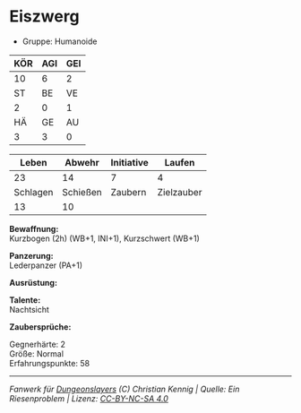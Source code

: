 # Eiszwerg  
- Gruppe: Humanoide  

| KÖR | AGI | GEI |  
| --- | --- | --- |  
| 10  | 6   | 2   |
| ST  | BE  | VE  |  
| 2   | 0   | 1   |
| HÄ  | GE  | AU  |  
| 3   | 3   | 0   |


| Leben    | Abwehr   | Initiative | Laufen     |
| -------- | -------- | ---------- | ---------- |
| 23       | 14       | 7          | 4          |
| Schlagen | Schießen | Zaubern    | Zielzauber |
| 13       | 10       |            |            |

**Bewaffnung:**  
Kurzbogen (2h) (WB+1, INI+1), Kurzschwert (WB+1)

**Panzerung:**  
Lederpanzer (PA+1)

**Ausrüstung:**  


**Talente:**  
Nachtsicht

**Zaubersprüche:**  


Gegnerhärte: 2  
Größe: Normal  
Erfahrungspunkte: 58  



___
*Fanwerk für [Dungeonslayers](https://www.dungeonslayers.net/) (C) Christian Kennig | Quelle: Ein Riesenproblem | Lizenz: [CC-BY-NC-SA 4.0](https://creativecommons.org/licenses/by-nc-sa/4.0/deed.de)*